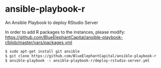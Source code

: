 # ansible-playbook-r
An Ansible Playbook to deploy RStudio Server

In order to add R packages to the instances, please modify: https://github.com/BlueElephantCapital/ansible-playbook-r/blob/master/vars/packages.yml

```sh
$ sudo apt-get install git ansible
$ git clone https://github.com/BlueElephantCapital/ansible-playbook-r
$ ansible-playbook -s ansible-playbook-r/deploy-rstudio-server.yml
```
